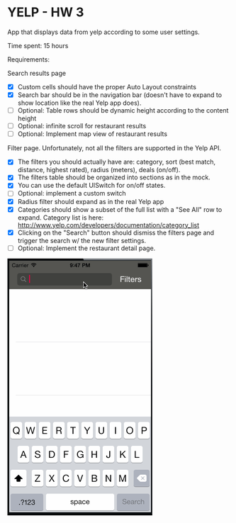 # YELP - HW 3

App that displays data from yelp according to some user settings.
		
Time spent: 15 hours


Requirements:

Search results page
* [x] Custom cells should have the proper Auto Layout constraints
* [x] Search bar should be in the navigation bar (doesn't have to expand to show location like the real Yelp app does).
* [ ] Optional: Table rows should be dynamic height according to the content height
* [ ] Optional: infinite scroll for restaurant results
* [ ] Optional: Implement map view of restaurant results

Filter page. Unfortunately, not all the filters are supported in the Yelp API.
* [x] The filters you should actually have are: category, sort (best match, distance, highest rated), radius (meters), deals (on/off).
* [x] The filters table should be organized into sections as in the mock.
* [x] You can use the default UISwitch for on/off states. 
* [ ] Optional: implement a custom switch
* [x] Radius filter should expand as in the real Yelp app
* [x] Categories should show a subset of the full list with a "See All" row to expand. Category list is here: http://www.yelp.com/developers/documentation/category_list
* [x] Clicking on the "Search" button should dismiss the filters page and trigger the search w/ the new filter settings.
* [ ] Optional: Implement the restaurant detail page.

![alt tag](https://raw.githubusercontent.com/stephy/ios_yelp/master/yelp.gif)
